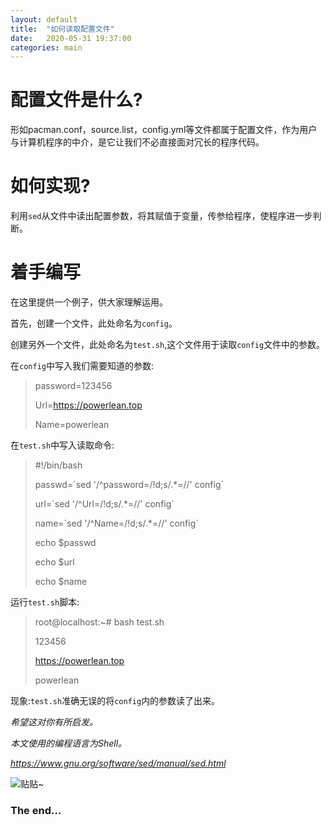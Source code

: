 ```yaml
---
layout: default
title:  "如何读取配置文件"
date:   2020-05-31 19:37:00
categories: main
---
```

# 配置文件是什么?

形如pacman.conf，source.list，config.yml等文件都属于配置文件，作为用户与计算机程序的中介，是它让我们不必直接面对冗长的程序代码。

# 如何实现?

利用`sed`从文件中读出配置参数，将其赋值于变量，传参给程序，使程序进一步判断。

# 着手编写

在这里提供一个例子，供大家理解运用。

首先，创建一个文件，此处命名为`config`。

创建另外一个文件，此处命名为`test.sh`,这个文件用于读取`config`文件中的参数。

在`config`中写入我们需要知道的参数:

> password=123456
>
> Url=https://powerlean.top
>
> Name=powerlean

在`test.sh`中写入读取命令:

> #!/bin/bash
>
> passwd=&#96;sed &#39;/^password=/!d;s/.*=//&#39; config&#96;
>
> url=&#96;sed &#39;/^Url=/!d;s/.*=//&#39; config&#96;  
>
> name=&#96;sed &#39;/^Name=/!d;s/.*=//&#39; config&#96;  
>
> echo $passwd  
>
> echo $url 
>
> echo $name

运行`test.sh`脚本:

> root@localhost:~# bash test.sh
>
> 123456
>
> https://powerlean.top
>
> powerlean 

现象:`test.sh`准确无误的将`config`内的参数读了出来。

*希望这对你有所启发。*

*本文使用的编程语言为Shell。*

*https://www.gnu.org/software/sed/manual/sed.html*

![](https://i.loli.net/2020/05/31/EWLAX2sGOCqmQNu.gif "贴贴~")

### The end...
